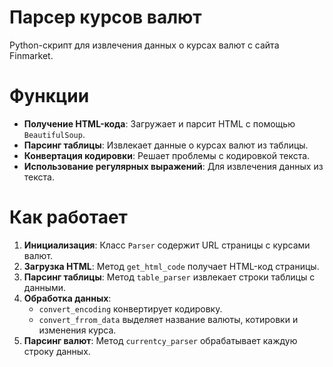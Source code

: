 # Парсер курсов валют

Python-скрипт для извлечения данных о курсах валют с сайта Finmarket.

# Функции

- **Получение HTML-кода**: Загружает и парсит HTML с помощью `BeautifulSoup`.
- **Парсинг таблицы**: Извлекает данные о курсах валют из таблицы.
- **Конвертация кодировки**: Решает проблемы с кодировкой текста.
- **Использование регулярных выражений**: Для извлечения данных из текста.

# Как работает

1. **Инициализация**: Класс `Parser` содержит URL страницы с курсами валют.
2. **Загрузка HTML**: Метод `get_html_code` получает HTML-код страницы.
3. **Парсинг таблицы**: Метод `table_parser` извлекает строки таблицы с данными.
4. **Обработка данных**: 
    - `convert_encoding` конвертирует кодировку.
    - `convert_frrom_data` выделяет название валюты, котировки и изменения курса.
5. **Парсинг валют**: Метод `currentcy_parser` обрабатывает каждую строку данных.

